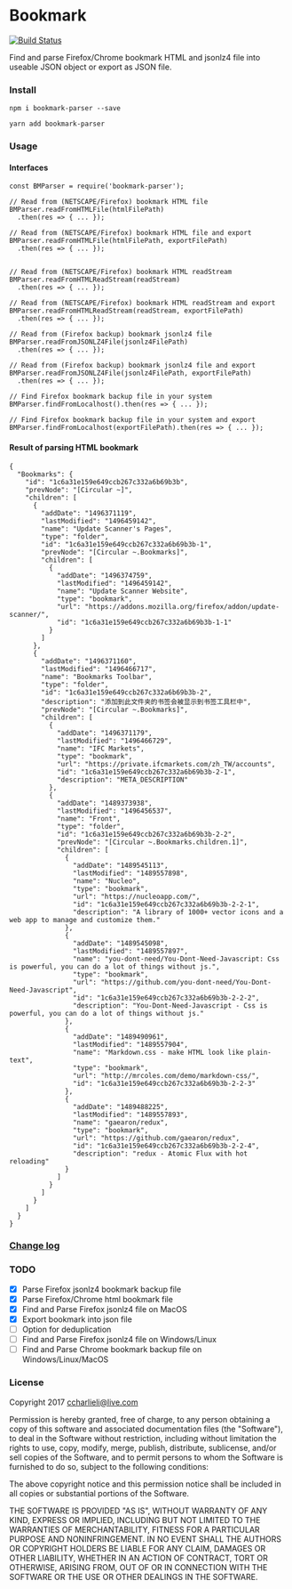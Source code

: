 # Bookmark

[![Build Status](https://travis-ci.org/CCharlieLi/Bookmark.svg?branch=master)](https://travis-ci.org/CCharlieLi/Bookmark)

Find and parse Firefox/Chrome bookmark HTML and jsonlz4 file into useable JSON object or export as JSON file.

### Install

```
npm i bookmark-parser --save

yarn add bookmark-parser
```

### Usage

#### Interfaces

```
const BMParser = require('bookmark-parser');

// Read from (NETSCAPE/Firefox) bookmark HTML file
BMParser.readFromHTMLFile(htmlFilePath)
  .then(res => { ... });

// Read from (NETSCAPE/Firefox) bookmark HTML file and export
BMParser.readFromHTMLFile(htmlFilePath, exportFilePath)
  .then(res => { ... });


// Read from (NETSCAPE/Firefox) bookmark HTML readStream
BMParser.readFromHTMLReadStream(readStream)
  .then(res => { ... });

// Read from (NETSCAPE/Firefox) bookmark HTML readStream and export
BMParser.readFromHTMLReadStream(readStream, exportFilePath)
  .then(res => { ... });

// Read from (Firefox backup) bookmark jsonlz4 file
BMParser.readFromJSONLZ4File(jsonlz4FilePath)
  .then(res => { ... });

// Read from (Firefox backup) bookmark jsonlz4 file and export
BMParser.readFromJSONLZ4File(jsonlz4FilePath, exportFilePath)
  .then(res => { ... });

// Find Firefox bookmark backup file in your system
BMParser.findFromLocalhost().then(res => { ... });

// Find Firefox bookmark backup file in your system and export
BMParser.findFromLocalhost(exportFilePath).then(res => { ... });
```

#### Result of parsing HTML bookmark

```
{
  "Bookmarks": {
    "id": "1c6a31e159e649ccb267c332a6b69b3b",
    "prevNode": "[Circular ~]",
    "children": [
      {
        "addDate": "1496371119",
        "lastModified": "1496459142",
        "name": "Update Scanner's Pages",
        "type": "folder",
        "id": "1c6a31e159e649ccb267c332a6b69b3b-1",
        "prevNode": "[Circular ~.Bookmarks]",
        "children": [
          {
            "addDate": "1496374759",
            "lastModified": "1496459142",
            "name": "Update Scanner Website",
            "type": "bookmark",
            "url": "https://addons.mozilla.org/firefox/addon/update-scanner/",
            "id": "1c6a31e159e649ccb267c332a6b69b3b-1-1"
          }
        ]
      },
      {
        "addDate": "1496371160",
        "lastModified": "1496466717",
        "name": "Bookmarks Toolbar",
        "type": "folder",
        "id": "1c6a31e159e649ccb267c332a6b69b3b-2",
        "description": "添加到此文件夹的书签会被显示到书签工具栏中",
        "prevNode": "[Circular ~.Bookmarks]",
        "children": [
          {
            "addDate": "1496371179",
            "lastModified": "1496466729",
            "name": "IFC Markets",
            "type": "bookmark",
            "url": "https://private.ifcmarkets.com/zh_TW/accounts",
            "id": "1c6a31e159e649ccb267c332a6b69b3b-2-1",
            "description": "META_DESCRIPTION"
          },
          {
            "addDate": "1489373938",
            "lastModified": "1496456537",
            "name": "Front",
            "type": "folder",
            "id": "1c6a31e159e649ccb267c332a6b69b3b-2-2",
            "prevNode": "[Circular ~.Bookmarks.children.1]",
            "children": [
              {
                "addDate": "1489545113",
                "lastModified": "1489557898",
                "name": "Nucleo",
                "type": "bookmark",
                "url": "https://nucleoapp.com/",
                "id": "1c6a31e159e649ccb267c332a6b69b3b-2-2-1",
                "description": "A library of 1000+ vector icons and a web app to manage and customize them."
              },
              {
                "addDate": "1489545098",
                "lastModified": "1489557897",
                "name": "you-dont-need/You-Dont-Need-Javascript: Css is powerful, you can do a lot of things without js.",
                "type": "bookmark",
                "url": "https://github.com/you-dont-need/You-Dont-Need-Javascript",
                "id": "1c6a31e159e649ccb267c332a6b69b3b-2-2-2",
                "description": "You-Dont-Need-Javascript - Css is powerful, you can do a lot of things without js."
              },
              {
                "addDate": "1489490961",
                "lastModified": "1489557904",
                "name": "Markdown.css - make HTML look like plain-text",
                "type": "bookmark",
                "url": "http://mrcoles.com/demo/markdown-css/",
                "id": "1c6a31e159e649ccb267c332a6b69b3b-2-2-3"
              },
              {
                "addDate": "1489488225",
                "lastModified": "1489557893",
                "name": "gaearon/redux",
                "type": "bookmark",
                "url": "https://github.com/gaearon/redux",
                "id": "1c6a31e159e649ccb267c332a6b69b3b-2-2-4",
                "description": "redux - Atomic Flux with hot reloading"
              }
            ]
          }
        ]
      }
    ]
  }
}
```

### [Change log](https://github.com/CCharlieLi/Bookmark/blob/master/History.md)


### TODO

- [x] Parse Firefox jsonlz4 bookmark backup file
- [x] Parse Firefox/Chrome html bookmark file
- [x] Find and Parse Firefox jsonlz4 file on MacOS
- [x] Export bookmark into json file
- [ ] Option for deduplication
- [ ] Find and Parse Firefox jsonlz4 file on Windows/Linux
- [ ] Find and Parse Chrome bookmark backup file on Windows/Linux/MacOS

### License

Copyright 2017 ccharlieli@live.com

Permission is hereby granted, free of charge, to any person obtaining a copy of this software and associated documentation files (the "Software"), to deal in the Software without restriction, including without limitation the rights to use, copy, modify, merge, publish, distribute, sublicense, and/or sell copies of the Software, and to permit persons to whom the Software is furnished to do so, subject to the following conditions:

The above copyright notice and this permission notice shall be included in all copies or substantial portions of the Software.

THE SOFTWARE IS PROVIDED "AS IS", WITHOUT WARRANTY OF ANY KIND, EXPRESS OR IMPLIED, INCLUDING BUT NOT LIMITED TO THE WARRANTIES OF MERCHANTABILITY, FITNESS FOR A PARTICULAR PURPOSE AND NONINFRINGEMENT. IN NO EVENT SHALL THE AUTHORS OR COPYRIGHT HOLDERS BE LIABLE FOR ANY CLAIM, DAMAGES OR OTHER LIABILITY, WHETHER IN AN ACTION OF CONTRACT, TORT OR OTHERWISE, ARISING FROM, OUT OF OR IN CONNECTION WITH THE SOFTWARE OR THE USE OR OTHER DEALINGS IN THE SOFTWARE.
